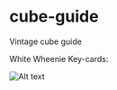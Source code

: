 # cube-guide
Vintage cube guide

White Wheenie
Key-cards:

![Alt text](https://cards.scryfall.io/large/front/8/2/824423ff-6441-4be6-b754-810adf9ca6a2.jpg?1562925761)
